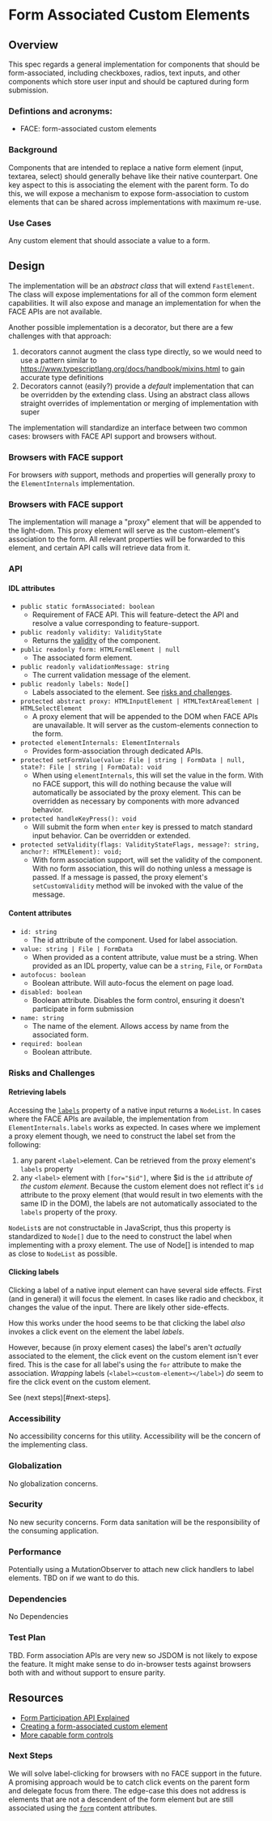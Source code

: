 # Form Associated Custom Elements

## Overview
This spec regards a general implementation for components that should be form-associated, including checkboxes, radios, text inputs, and other components which store user input and should be captured during form submission.

### Defintions and acronyms:
- FACE: form-associated custom elements

### Background
Components that are intended to replace a native form element (input, textarea, select) should generally behave like their native counterpart. One key aspect to this is associating the element with the parent form. To do this, we will expose a mechanism to expose form-association to custom elements that can be shared across implementations with maximum re-use.

### Use Cases
Any custom element that should associate a value to a form.

## Design
The implementation will be an *abstract class* that will extend `FastElement`. The class will expose implementations for all of the common form element capabilities. It will also expose and manage an implementation for when the FACE APIs are not available.

Another possible implementation is a decorator, but there are a few challenges with that approach:
  1. decorators cannot augment the class type directly, so we would need to use a pattern similar to https://www.typescriptlang.org/docs/handbook/mixins.html to gain accurate type definitions
  2. Decorators cannot (easily?) provide a *default* implementation that can be overridden by the extending class. Using an abstract class allows straight overrides of implementation or merging of implementation with super

The implementation will standardize an interface between two common cases: browsers with FACE API support and browsers without.

### Browsers with FACE support
For browsers *with* support, methods and properties will generally proxy to the `ElementInternals` implementation.

### Browsers with FACE support
The implementation will manage a "proxy" element that will be appended to the light-dom. This proxy element will serve as the custom-element's association to the form. All relevant properties will be forwarded to this element, and certain API calls will retrieve data from it.

### API
#### IDL attributes
- `public static formAssociated: boolean`
  - Requirement of FACE API. This will feature-detect the API and resolve a value corresponding to feature-support.
- `public readonly validity: ValidityState`
  - Returns the [validity](https://developer.mozilla.org/en-US/docs/Web/API/ValidityState) of the component.
- `public readonly form: HTMLFormElement | null`
  - The associated form element.
- `public readonly validationMessage: string`
  - The current validation message of the element.
- `public readonly labels: Node[]`
  - Labels associated to the element. See [risks and challenges](#retrieving-labels).
- `protected abstract proxy: HTMLInputElement | HTMLTextAreaElement | HTMLSelectElement`
  - A proxy element that will be appended to the DOM when FACE APIs are unavailable. It will server as the custom-elements connection to the form.
- `protected elementInternals: ElementInternals`
  - Provides form-association through dedicated APIs.
- `protected setFormValue(value: File | string | FormData | null, state?: File | string | FormData): void`
  - When using `elementInternals`, this will set the value in the form. With no FACE support, this will do nothing because the value will automatically be associated by the proxy element. This can be overridden as necessary by components with more advanced behavior.
- `protected handleKeyPress(): void`
  - Will submit the form when `enter` key is pressed to match standard input behavior. Can be overridden or extended.
- `protected setValidity(flags: ValidityStateFlags, message?: string, anchor?: HTMLElement): void;`
  - With form association support, will set the validity of the component. With no form association, this will do nothing unless a message is passed. If a message is passed, the proxy element's `setCustomValidity` method will be invoked with the value of the message.

#### Content attributes
- `id: string`
  - The id attribute of the component. Used for label association.
- `value: string | File | FormData`
  - When provided as a content attribute, value must be a string. When provided as an IDL property, value can be a `string`, `File`, or `FormData`
- `autofocus: boolean`
  - Boolean attribute. Will auto-focus the element on page load.
- `disabled: boolean`
  - Boolean attribute. Disables the form control, ensuring it doesn't participate in form submission
- `name: string`
  - The name of the element. Allows access by name from the associated form.
- `required: boolean`
  - Boolean attribute.

### Risks and Challenges

#### Retrieving labels
Accessing the [`labels`](https://developer.mozilla.org/en-US/docs/Web/API/HTMLInputElement/labels) property of a native input returns a `NodeList`. In cases where the FACE APIs are available, the implementation from `ElementInternals.labels` works as expected. In cases where we implement a proxy element though, we need to construct the label set from the following:
  1. any parent `<label>`element. Can be retrieved from the proxy element's `labels` property
  2. any `<label>` element with `[for="$id"]`, where $id is the `id` attribute *of the custom element*. Because the custom element does not reflect it's `id` attribute to the proxy element (that would result in two elements with the same ID in the DOM), the labels are not automatically associated to the `labels` property of the proxy.

`NodeList`s are not constructable in JavaScript, thus this property is standardized to `Node[]` due to the need to construct the label when implementing with a proxy element. The use of Node[] is intended to map as close to `NodeList` as possible.

#### Clicking labels
Clicking a label of a native input element can have several side effects. First (and in general) it will focus the element. In cases like radio and checkbox, it changes the value of the input. There are likely other side-effects.

How this works under the hood seems to be that clicking the label *also* invokes a click event on the element the label *labels*.

However, because (in proxy element cases) the label's aren't *actually* associated to the element, the click event on the custom element isn't ever fired. This is the case for all label's using the `for` attribute to make the association. *Wrapping* labels (`<label><custom-element></label>`) *do* seem to fire the click event on the custom element.

See (next steps)[#next-steps].

### Accessibility

No accessibility concerns for this utility. Accessibility will be the concern of the implementing class.

### Globalization

No globalization concerns.

### Security

No new security concerns. Form data sanitation will be the responsibility of the consuming application.

### Performance

Potentially using a MutationObserver to attach new click handlers to label elements. TBD on if we want to do this.

### Dependencies

No Dependencies

### Test Plan

TBD. Form association APIs are very new so JSDOM is not likely to expose the feature. It might make sense to do in-browser tests against browsers both with and without support to ensure parity.

## Resources
- [Form Participation API Explained](https://docs.google.com/document/d/1JO8puctCSpW-ZYGU8lF-h4FWRIDQNDVexzHoOQ2iQmY/edit?pli=1)
- [Creating a form-associated custom element](https://html.spec.whatwg.org/multipage/custom-elements.html#custom-elements-face-example)
- [More capable form controls](https://web.dev/more-capable-form-controls/)

### Next Steps
We will solve label-clicking for browsers with no FACE support in the future. A promising approach would be to catch click events on the parent form and delegate focus from there. The edge-case this does not address is elements that are not a descendent of the form element but are still associated using the [`form`](https://developer.mozilla.org/en-US/docs/Web/HTML/Element/input#htmlattrdefform) content attributes.